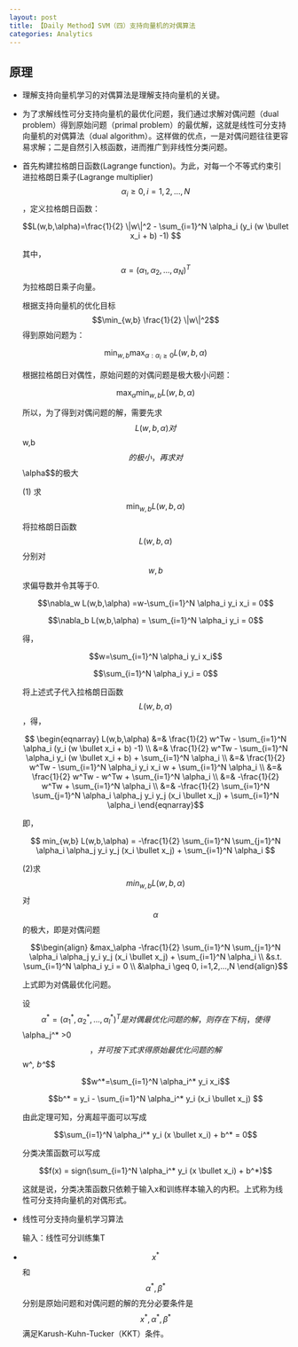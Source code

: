 ```yaml
---
layout: post
title: 【Daily Method】SVM（四）支持向量机的对偶算法
categories: Analytics
---
```


## 原理

- 理解支持向量机学习的对偶算法是理解支持向量机的关键。

- 为了求解线性可分支持向量机的最优化问题，我们通过求解对偶问题（dual problem）得到原始问题（primal problem）的最优解，这就是线性可分支持向量机的对偶算法（dual algorithm）。这样做的优点，一是对偶问题往往更容易求解；二是自然引入核函数，进而推广到非线性分类问题。

- 首先构建拉格朗日函数(Lagrange function)。为此，对每一个不等式约束引进拉格朗日乘子(Lagrange multiplier) $$\alpha_i \geq 0, i=1,2,...,N$$，定义拉格朗日函数：

    $$L(w,b,\alpha)=\frac{1}{2} \|w\|^2 - \sum_{i=1}^N \alpha_i (y_i (w \bullet x_i + b) -1) $$

    其中，$$\alpha=(\alpha_1,\alpha_2,...,\alpha_N)^T$$为拉格朗日乘子向量。

    根据支持向量机的优化目标$$\min_{w,b} \frac{1}{2} \|w\|^2$$得到原始问题为：

    $$\min_{w,b} \max_{\alpha:\alpha_i \geq 0} L(w,b,\alpha)$$

    根据拉格朗日对偶性，原始问题的对偶问题是极大极小问题：

    $$\max_\alpha \min_{w,b} L(w,b,\alpha)$$

    所以，为了得到对偶问题的解，需要先求$$L(w,b,\alpha)对$$w,b$$的极小，再求对$$\alpha$$的极大

    (1) 求$$\min_{w,b} L(w,b,\alpha)$$

    将拉格朗日函数$$L(w,b,\alpha)$$分别对$$w,b$$求偏导数并令其等于0.

    $$\nabla_w L(w,b,\alpha)  =w-\sum_{i=1}^N \alpha_i y_i x_i = 0$$

    $$\nabla_b L(w,b,\alpha) = \sum_{i=1}^N \alpha_i y_i = 0$$

    得，

    $$w=\sum_{i=1}^N \alpha_i y_i x_i$$

    $$\sum_{i=1}^N \alpha_i y_i = 0$$

    将上述式子代入拉格朗日函数$$L(w,b,\alpha)$$，得，

    $$ \begin{eqnarray}
    L(w,b,\alpha) &=& \frac{1}{2} w^Tw -  \sum_{i=1}^N \alpha_i (y_i (w \bullet x_i + b) -1) \\
    &=& \frac{1}{2} w^Tw - \sum_{i=1}^N \alpha_i y_i (w \bullet x_i + b) + \sum_{i=1}^N \alpha_i \\
    &=& \frac{1}{2} w^Tw - \sum_{i=1}^N \alpha_i y_i x_i w + \sum_{i=1}^N \alpha_i \\
    &=& \frac{1}{2} w^Tw - w^Tw + \sum_{i=1}^N \alpha_i \\
    &=& -\frac{1}{2} w^Tw + \sum_{i=1}^N \alpha_i \\
    &=& -\frac{1}{2} \sum_{i=1}^N \sum_{j=1}^N \alpha_i \alpha_j y_i y_j (x_i \bullet x_j) + \sum_{i=1}^N \alpha_i
    \end{eqnarray}$$

    即，

    $$ min_{w,b} L(w,b,\alpha) = -\frac{1}{2} \sum_{i=1}^N \sum_{j=1}^N \alpha_i \alpha_j y_i y_j (x_i \bullet x_j) + \sum_{i=1}^N \alpha_i $$

    (2)求$$min_{w,b} L(w,b,\alpha)$$对$$\alpha$$的极大，即是对偶问题

    $$\begin{align}
    &max_\alpha -\frac{1}{2} \sum_{i=1}^N \sum_{j=1}^N \alpha_i \alpha_j y_i y_j (x_i \bullet x_j) + \sum_{i=1}^N \alpha_i \\
    &s.t. \sum_{i=1}^N \alpha_i y_i = 0 \\
    &\alpha_i \geq 0, i=1,2,...,N
    \end{align}$$

    上式即为对偶最优化问题。

    设$$\alpha^* = (\alpha_1^*, \alpha_2^*,...,\alpha_l^*)^T是对偶最优化问题的解，则存在下标j，使得$$\alpha_j^* >0$$，并可按下式求得原始最优化问题的解$$w^*, b^*$$

    $$w^*=\sum_{i=1}^N \alpha_i^* y_i x_i$$

    $$b^* = y_i - \sum_{i=1}^N \alpha_i^* y_i (x_i \bullet x_j) $$

    由此定理可知，分离超平面可以写成

    $$\sum_{i=1}^N \alpha_i^* y_i (x \bullet x_i) + b^* = 0$$

    分类决策函数可以写成

    $$f(x) = sign(\sum_{i=1}^N \alpha_i^* y_i (x \bullet x_i) + b^*)$$

    这就是说，分类决策函数只依赖于输入x和训练样本输入的内积。上式称为线性可分支持向量机的对偶形式。

- 线性可分支持向量机学习算法

    输入：线性可分训练集T

- $$x^*$$和$$\alpha^*,\beta^*$$分别是原始问题和对偶问题的解的充分必要条件是$$x^*,\alpha^*, \beta^*$$满足Karush-Kuhn-Tucker（KKT）条件。
